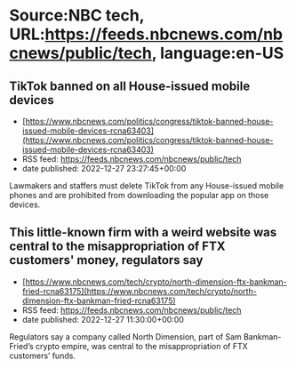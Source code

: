 # Source:NBC tech, URL:https://feeds.nbcnews.com/nbcnews/public/tech, language:en-US

## TikTok banned on all House-issued mobile devices
 - [https://www.nbcnews.com/politics/congress/tiktok-banned-house-issued-mobile-devices-rcna63403](https://www.nbcnews.com/politics/congress/tiktok-banned-house-issued-mobile-devices-rcna63403)
 - RSS feed: https://feeds.nbcnews.com/nbcnews/public/tech
 - date published: 2022-12-27 23:27:45+00:00

Lawmakers and staffers must delete TikTok from any House-issued mobile phones and are prohibited from downloading the popular app on those devices.

## This little-known firm with a weird website was central to the misappropriation of FTX customers' money, regulators say
 - [https://www.nbcnews.com/tech/crypto/north-dimension-ftx-bankman-fried-rcna63175](https://www.nbcnews.com/tech/crypto/north-dimension-ftx-bankman-fried-rcna63175)
 - RSS feed: https://feeds.nbcnews.com/nbcnews/public/tech
 - date published: 2022-12-27 11:30:00+00:00

Regulators say a company called North Dimension, part of Sam Bankman-Fried’s crypto empire, was central to the misappropriation of FTX customers’ funds.

